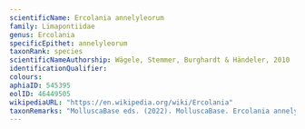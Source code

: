 ```yaml
---
scientificName: Ercolania annelyleorum
family: Limapontiidae
genus: Ercolania
specificEpithet: annelyleorum
taxonRank: species
scientificNameAuthorship: Wägele, Stemmer, Burghardt & Händeler, 2010
identificationQualifier: 
colours:
aphiaID: 545395
eolID: 46449505
wikipediaURL: "https://en.wikipedia.org/wiki/Ercolania"
taxonRemarks: "MolluscaBase eds. (2022). MolluscaBase. Ercolania annelyleorum Wägele, Stemmer, Burghardt & Händeler, 2010. Accessed through: World Register of Marine Species at: https://www.marinespecies.org/aphia.php?p=taxdetails&id=545395 on 2022-02-24"
---
```

